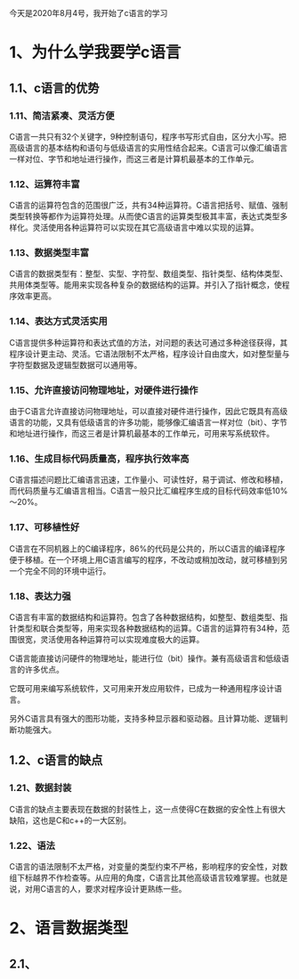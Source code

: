 今天是2020年8月4号，我开始了c语言的学习

# 1、为什么学我要学c语言

## 1.1、c语言的优势

### 1.11、简洁紧凑、灵活方便

  C语言一共只有32个关键字，9种控制语句，程序书写形式自由，区分大小写。把高级语言的基本结构和语句与低级语言的实用性结合起来。C语言可以像汇编语言一样对位、字节和地址进行操作，而这三者是计算机最基本的工作单元。

### 1.12、运算符丰富

  C语言的运算符包含的范围很广泛，共有34种运算符。C语言把括号、赋值、强制类型转换等都作为运算符处理。从而使C语言的运算类型极其丰富，表达式类型多样化。灵活使用各种运算符可以实现在其它高级语言中难以实现的运算。

### 1.13、数据类型丰富

  C语言的数据类型有：整型、实型、字符型、数组类型、指针类型、结构体类型、共用体类型等。能用来实现各种复杂的数据结构的运算。并引入了指针概念，使程序效率更高。

### 1.14、表达方式灵活实用

  C语言提供多种运算符和表达式值的方法，对问题的表达可通过多种途径获得，其程序设计更主动、灵活。它语法限制不太严格，程序设计自由度大，如对整型量与字符型数据及逻辑型数据可以通用等。

### 1.15、允许直接访问物理地址，对硬件进行操作

  由于C语言允许直接访问物理地址，可以直接对硬件进行操作，因此它既具有高级语言的功能，又具有低级语言的许多功能，能够像汇编语言一样对位（bit）、字节和地址进行操作，而这三者是计算机最基本的工作单元，可用来写系统软件。

### 1.16、生成目标代码质量高，程序执行效率高

  C语言描述问题比汇编语言迅速，工作量小、可读性好，易于调试、修改和移植，而代码质量与汇编语言相当。C语言一般只比汇编程序生成的目标代码效率低10%～20%。

### 1.17、可移植性好

  C语言在不同机器上的C编译程序，86%的代码是公共的，所以C语言的编译程序便于移植。在一个环境上用C语言编写的程序，不改动或稍加改动，就可移植到另一个完全不同的环境中运行。

### 1.18、表达力强

  C语言有丰富的数据结构和运算符。包含了各种数据结构，如整型、数组类型、指针类型和联合类型等，用来实现各种数据结构的运算。C语言的运算符有34种，范围很宽，灵活使用各种运算符可以实现难度极大的运算。

C语言能直接访问硬件的物理地址，能进行位（bit）操作。兼有高级语言和低级语言的许多优点。

它既可用来编写系统软件，又可用来开发应用软件，已成为一种通用程序设计语言。

另外C语言具有强大的图形功能，支持多种显示器和驱动器。且计算功能、逻辑判断功能强大。

## 1.2、c语言的缺点

### 1.21、数据封装
  C语言的缺点主要表现在数据的封装性上，这一点使得C在数据的安全性上有很大缺陷，这也是C和c++的一大区别。

### 1.22、语法
  C语言的语法限制不太严格，对变量的类型约束不严格，影响程序的安全性，对数组下标越界不作检查等。从应用的角度，C语言比其他高级语言较难掌握。也就是说，对用C语言的人，要求对程序设计更熟练一些。

# 2、语言数据类型

## 2.1、


